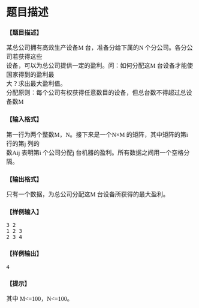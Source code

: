 # 题目描述


<h3>
	<span style="font-family:&#39;Microsoft YaHei&#39;;font-size:16px;">【题目描述】</span>
</h3>
<p>
	<span style="font-family:&#39;Microsoft YaHei&#39;;font-size:16px;">某总公司拥有高效生产设备M 台，准备分给下属的N 个分公司。各分公司若获得这些</span><br/>
<span style="font-family:&#39;Microsoft YaHei&#39;;font-size:16px;">设备，可以为总公司提供一定的盈利。问：如何分配这M 台设备才能使国家得到的盈利最</span><br/>
<span style="font-family:&#39;Microsoft YaHei&#39;;font-size:16px;">大？求出最大盈利值。</span><br/>
<span style="font-family:&#39;Microsoft YaHei&#39;;font-size:16px;">分配原则：每个公司有权获得任意数目的设备，但总台数不得超过总设备数M</span> 
</p>
<h3>
	<span style="font-family:&#39;Microsoft YaHei&#39;;font-size:16px;">【输入格式】</span>
</h3>
<p>
	<span style="font-family:&#39;Microsoft YaHei&#39;;font-size:16px;">第一行为两个整数M，N。接下来是一个N×M 的矩阵，其中矩阵的第i 行的第j 列的</span><br/>
<span style="font-family:&#39;Microsoft YaHei&#39;;font-size:16px;">数Aij 表明第i 个公司分配j 台机器的盈利。所有数据之间用一个空格分隔。</span> 
</p>
<h3>
	<span style="font-family:&#39;Microsoft YaHei&#39;;font-size:16px;">【输出格式】</span>
</h3>
<p>
	<span style="font-family:&#39;Microsoft YaHei&#39;;font-size:16px;">只有一个数据，为总公司分配这M 台设备所获得的最大盈利。</span> 
</p>
<h3>
	<span style="font-family:&#39;Microsoft YaHei&#39;;font-size:16px;">【样例输入】</span>
</h3>
<pre>3 2
1 2 3
2 3 4
</pre>
<h3>
	<span style="font-family:&#39;Microsoft YaHei&#39;;font-size:16px;">【样例输出】</span>
</h3>
<pre>4</pre>
<h3>
	<span style="font-family:&#39;Microsoft YaHei&#39;;font-size:16px;">【提示】</span>
</h3>
<p>
	<span style="font-family:&#39;Microsoft YaHei&#39;;font-size:16px;">其中</span><span style="font-family:&#39;Microsoft YaHei&#39;;font-size:16px;"> </span><span style="font-family:&#39;Microsoft YaHei&#39;;font-size:16px;">M&lt;=100，N&lt;=100。</span>
</p>

